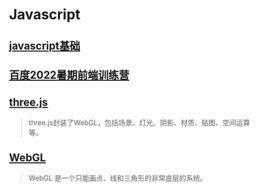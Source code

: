 # Javascript

## [javascript基础](/coding/javascript/js/)

## [百度2022暑期前端训练营](/coding/javascript/baidu-summer-2022/)

## [three.js](/coding/javascript/threejs/)
> three.js封装了WebGL，包括场景、灯光、阴影、材质、贴图、空间运算等。

## [WebGL](/coding/javascript/webgl/)
> WebGL 是一个只能画点、线和三角形的非常底层的系统。


